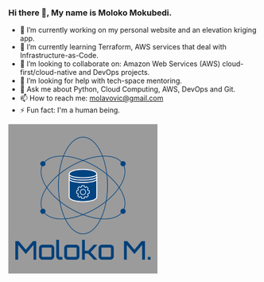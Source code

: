 ### Hi there 👋, My name is Moloko Mokubedi.

- 🔭 I’m currently working on my personal website and an elevation kriging app.
- 🌱 I’m currently learning Terraform, AWS services that deal with Infrastructure-as-Code.
- 👯 I’m looking to collaborate on: Amazon Web Services (AWS) cloud-first/cloud-native and DevOps projects.
- 🤔 I’m looking for help with tech-space mentoring.
- 💬 Ask me about Python, Cloud Computing, AWS, DevOps and Git.
- 📫 How to reach me: molavovic@gmail.com
- ⚡ Fun fact: I'm a human being.

<img src="Moloko-Professional-Logo-Grey-Background.jpg" align="middle" height="300px" width="300px">
